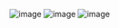 ![image](https://github.com/momoq/comfyui_work_flow/assets/16385764/cea21f36-4a5d-4b0e-b026-2c66ac740b13)
![image](https://github.com/momoq/comfyui_work_flow/assets/16385764/375129de-c128-4b9d-ba17-0ea2bba4cd12)
![image](https://github.com/momoq/comfyui_work_flow/assets/16385764/80cb224d-9bac-4404-b90d-b9143dfeb48a)
